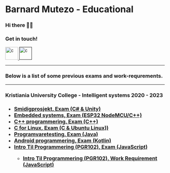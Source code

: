 # Barnard Mutezo - Educational

### Hi there 👋🏾
### Get in touch! 
<div style="display: inline">
    <a href="https://github.com/benmutezo" target="_blank">
        <img src="https://github.githubassets.com/images/modules/logos_page/GitHub-Mark.png"
            alt="c" width="40" height="40" />
    </a>
    <a href="" target="_blank">
        <img src="https://upload.wikimedia.org/wikipedia/commons/thumb/c/ca/LinkedIn_logo_initials.png/640px-LinkedIn_logo_initials.png"
            alt="c" width="40" height="40" />
    </a>
</div>

<hr/>
<h3> Below is a list of some previous exams and work-requrements.</h3>
<hr/>

<h3>Kristiania University College - Intelligent systems 2020 - 2023 <h3/>
<div>
     <ul>
        <li><a href="https://github.com/mahoote/pro201-exam.git"> Smidigprosjekt, Exam (C# & Unity)</a></li>
        <li><a href=""> Embedded systems, Exam (ESP32 NodeMCU/C++)</a></li>
        <li><a href=""> C++ programmering, Exam (C++)</a></li>
        <li><a href=""> C for Linux, Exam (C & Ubuntu Linux))</a></li>
        <li><a href=""> Programvaretesting, Exam (Java)</a></li>
        <li><a href=""> Android programmering, Exam (Kotlin)</a></li>
        <li><a href=""> Intro Til Programmering (PGR102), Exam (JavaScript)</a></li>
        <ul>
            <li><a href=""> Intro Til Programmering (PGR102), Work Requirement (JavaScript)</a></li>
        </ul>
     <ul>
</div>
